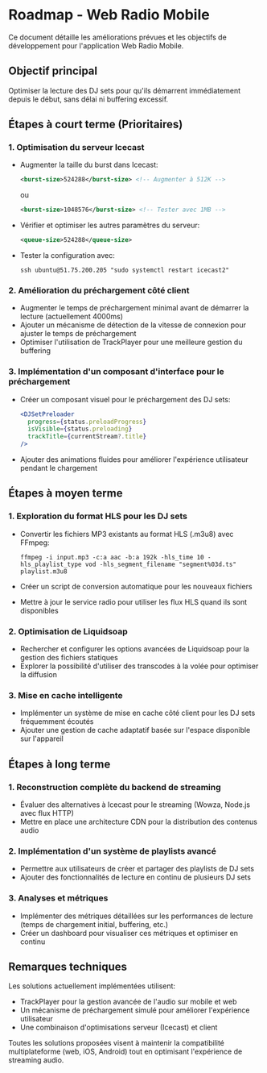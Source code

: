 # Roadmap - Web Radio Mobile

Ce document détaille les améliorations prévues et les objectifs de développement pour l'application Web Radio Mobile.

## Objectif principal

Optimiser la lecture des DJ sets pour qu'ils démarrent immédiatement depuis le début, sans délai ni buffering excessif.

## Étapes à court terme (Prioritaires)

### 1. Optimisation du serveur Icecast

- Augmenter la taille du burst dans Icecast:
  ```xml
  <burst-size>524288</burst-size> <!-- Augmenter à 512K -->
  ```
  ou
  ```xml
  <burst-size>1048576</burst-size> <!-- Tester avec 1MB -->
  ```

- Vérifier et optimiser les autres paramètres du serveur:
  ```xml
  <queue-size>524288</queue-size>
  ```

- Tester la configuration avec:
  ```
  ssh ubuntu@51.75.200.205 "sudo systemctl restart icecast2"
  ```

### 2. Amélioration du préchargement côté client

- Augmenter le temps de préchargement minimal avant de démarrer la lecture (actuellement 4000ms)
- Ajouter un mécanisme de détection de la vitesse de connexion pour ajuster le temps de préchargement
- Optimiser l'utilisation de TrackPlayer pour une meilleure gestion du buffering

### 3. Implémentation d'un composant d'interface pour le préchargement

- Créer un composant visuel pour le préchargement des DJ sets:
  ```jsx
  <DJSetPreloader 
    progress={status.preloadProgress} 
    isVisible={status.preloading} 
    trackTitle={currentStream?.title}
  />
  ```

- Ajouter des animations fluides pour améliorer l'expérience utilisateur pendant le chargement

## Étapes à moyen terme

### 1. Exploration du format HLS pour les DJ sets

- Convertir les fichiers MP3 existants au format HLS (.m3u8) avec FFmpeg:
  ```
  ffmpeg -i input.mp3 -c:a aac -b:a 192k -hls_time 10 -hls_playlist_type vod -hls_segment_filename "segment%03d.ts" playlist.m3u8
  ```

- Créer un script de conversion automatique pour les nouveaux fichiers
- Mettre à jour le service radio pour utiliser les flux HLS quand ils sont disponibles

### 2. Optimisation de Liquidsoap

- Rechercher et configurer les options avancées de Liquidsoap pour la gestion des fichiers statiques
- Explorer la possibilité d'utiliser des transcodes à la volée pour optimiser la diffusion

### 3. Mise en cache intelligente

- Implémenter un système de mise en cache côté client pour les DJ sets fréquemment écoutés
- Ajouter une gestion de cache adaptatif basée sur l'espace disponible sur l'appareil

## Étapes à long terme

### 1. Reconstruction complète du backend de streaming

- Évaluer des alternatives à Icecast pour le streaming (Wowza, Node.js avec flux HTTP)
- Mettre en place une architecture CDN pour la distribution des contenus audio

### 2. Implémentation d'un système de playlists avancé

- Permettre aux utilisateurs de créer et partager des playlists de DJ sets
- Ajouter des fonctionnalités de lecture en continu de plusieurs DJ sets

### 3. Analyses et métriques

- Implémenter des métriques détaillées sur les performances de lecture (temps de chargement initial, buffering, etc.)
- Créer un dashboard pour visualiser ces métriques et optimiser en continu

## Remarques techniques

Les solutions actuellement implémentées utilisent:
- TrackPlayer pour la gestion avancée de l'audio sur mobile et web
- Un mécanisme de préchargement simulé pour améliorer l'expérience utilisateur
- Une combinaison d'optimisations serveur (Icecast) et client

Toutes les solutions proposées visent à maintenir la compatibilité multiplateforme (web, iOS, Android) tout en optimisant l'expérience de streaming audio. 